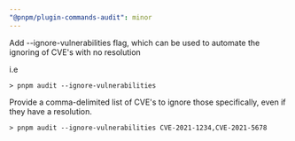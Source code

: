```yaml
---
"@pnpm/plugin-commands-audit": minor
---
```


Add --ignore-vulnerabilities flag, which can be used to automate the ignoring of CVE's with no resolution

i.e
```shell
> pnpm audit --ignore-vulnerabilities
```
Provide a comma-delimited list of CVE's to ignore those specifically, even if they have a resolution.
```shell
> pnpm audit --ignore-vulnerabilities CVE-2021-1234,CVE-2021-5678
```